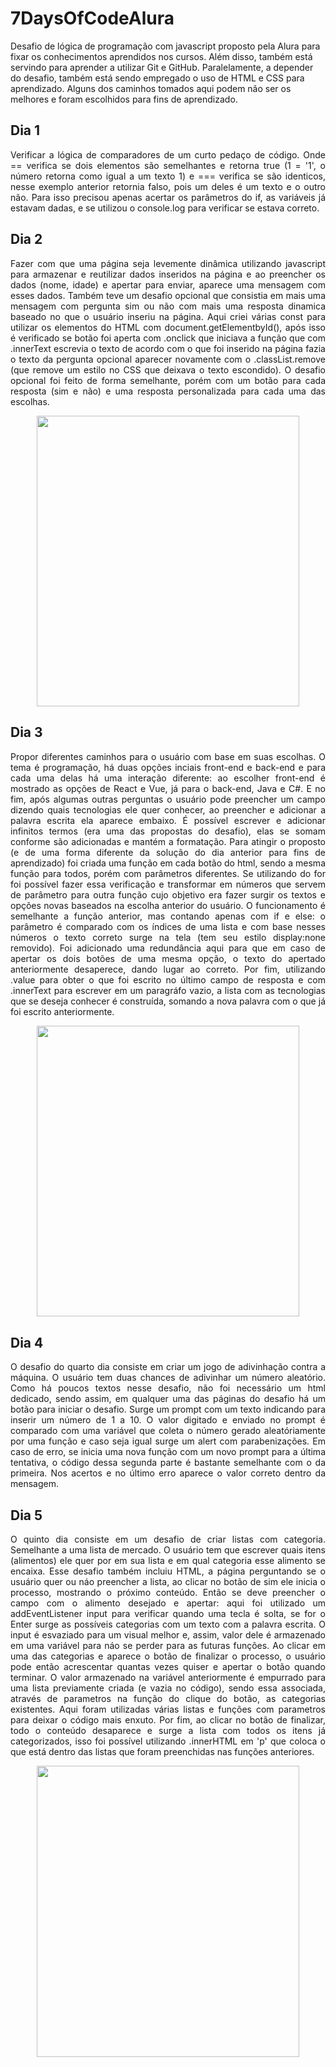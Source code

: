# 7DaysOfCodeAlura

<p>Desafio de lógica de programação com javascript proposto pela Alura para fixar os conhecimentos aprendidos nos cursos.
Além disso, também está servindo para aprender a utilizar Git e GitHub. Paralelamente, a depender do desafio, também está sendo empregado o uso de HTML e CSS para aprendizado. Alguns dos caminhos tomados aqui podem não ser os melhores e foram escolhidos para fins de aprendizado.</p>

## Dia 1
<p align="justify">Verificar a lógica de comparadores de um curto pedaço de código. Onde == verifica se dois elementos são semelhantes e retorna true (1 = '1', o número retorna como igual a um texto 1) e === verifica se são identicos, nesse exemplo anterior retornia falso, pois um deles é um texto e o outro não.
Para isso precisou apenas acertar os parâmetros do if, as variáveis já estavam dadas, e se utilizou o console.log para verificar se estava correto.</p>

## Dia 2
<p align="justify">Fazer com que uma página seja levemente dinâmica utilizando javascript para armazenar e reutilizar dados inseridos na página e ao preencher os dados (nome, idade) e apertar para enviar, aparece uma mensagem com esses dados. Também teve um desafio opcional que consistia em mais uma mensagem com pergunta sim ou não com mais uma resposta dinamica baseado no que o usuário inseriu na página.
Aqui criei várias const para utilizar os elementos do HTML com document.getElementbyId(), após isso é verificado se botão foi aperta com .onclick que iniciava a função que com .innerText escrevia o texto de acordo com o que foi inserido na página fazia o texto da pergunta opcional aparecer novamente com o .classList.remove (que remove um estilo no CSS que deixava o texto escondido). O desafio opcional foi feito de forma semelhante, porém com um botão para cada resposta (sim e não) e uma resposta personalizada para cada uma das escolhas.</p>
<p align="center">
<img width="420px" height="465.5px" src="https://user-images.githubusercontent.com/63385341/176802494-b9528d63-5e06-4ae4-93b3-df4a2b062963.gif">
</p>

## Dia 3
<p align="justify">Propor diferentes caminhos para o usuário com base em suas escolhas. O tema é programação, há duas opções inciais front-end e back-end e para cada uma delas há uma interação diferente: ao escolher front-end é mostrado as opções de React e Vue, já para o back-end, Java e C#. E no fim, após algumas outras perguntas o usuário pode preencher um campo dizendo quais tecnologias ele quer conhecer, ao preencher e adicionar a palavra escrita ela aparece embaixo. É possível escrever e adicionar infinitos termos (era uma das propostas do desafio), elas se somam conforme são adicionadas e mantém a formatação.
Para atingir o proposto (e de uma forma diferente da solução do dia anterior para fins de aprendizado) foi criada uma função em cada botão do html, sendo a mesma função para todos, porém com parâmetros diferentes. Se utilizando do for foi possível fazer essa verificação e transformar em números que servem de parâmetro para outra função cujo objetivo era fazer surgir os textos e opções novas baseados na escolha anterior do usuário. O funcionamento é semelhante a função anterior, mas contando apenas com if e else: o parâmetro é comparado com os índices de uma lista e com base nesses números o texto correto surge na tela (tem seu estilo display:none removido). Foi adicionado uma redundância aqui para que em caso de apertar os dois botões de uma mesma opção, o texto do apertado anteriormente desaperece, dando lugar ao correto. Por fim, utilizando .value para obter o que foi escrito no último campo de resposta e com .innerText para escrever em um paragráfo vazio, a lista com as tecnologias que se deseja conhecer é construída, somando a nova palavra com o que já foi escrito anteriormente.</p>
<p align="center">
<img width="420px" height ="465.5px" src="https://user-images.githubusercontent.com/63385341/176984767-9e92decf-5cd7-49ac-9307-a81dce40e8b7.gif">
</p>

## Dia 4
<p align="justify">O desafio do quarto dia consiste em criar um jogo de adivinhação contra a máquina. O usuário tem duas chances de adivinhar um número aleatório. Como há poucos textos nesse desafio, não foi necessário um html dedicado, sendo assim, em qualquer uma das páginas do desafio há um botão para iniciar o desafio. Surge um prompt com um texto indicando para inserir um número de 1 a 10. O valor digitado e enviado no prompt é comparado com uma variável que coleta o número gerado aleatóriamente por uma função e caso seja igual surge um alert com parabenizações. Em caso de erro, se inicia uma nova função com um novo prompt para a última tentativa, o código dessa segunda parte é bastante semelhante com o da primeira. Nos acertos e no último erro aparece o valor correto dentro da mensagem.</p>

## Dia 5
<p align="justify">O quinto dia consiste em um desafio de criar listas com categoria. Semelhante a uma lista de mercado. O usuário tem que escrever quais itens (alimentos) ele quer por em sua lista e em qual categoria esse alimento se encaixa. Esse desafio também incluiu HTML, a página perguntando se o usuário quer ou náo preencher a lista, ao clicar no botão de sim ele inicia o processo, mostrando o próximo conteúdo. Então se deve preencher o campo com o alimento desejado e apertar: aqui foi utilizado um addEventListener input para verificar quando uma tecla é solta, se for o Enter surge as possíveis categorias com um texto com a palavra escrita. O input é esvaziado para um visual melhor e, assim, valor dele é armazenado em uma variável para náo se perder para as futuras funções. Ao clicar em uma das categorias e aparece o botão de finalizar o processo, o usuário pode então acrescentar quantas vezes quiser e apertar o botão quando terminar. O valor armazenado na variável anteriormente é empurrado para uma lista previamente criada (e vazia no código), sendo essa associada, através de parametros na função do clique do botão, as categorias existentes. Aqui foram utilizadas várias listas e funções com parametros para deixar o código mais enxuto. Por fim, ao clicar no botão de finalizar, todo o conteúdo desaparece e surge a lista com todos os itens já categorizados, isso foi possível utilizando .innerHTML em 'p' que coloca o que está dentro das listas que foram preenchidas nas funções anteriores.</p>
<p align="center">
<img width="420px" height="465.5px" src="https://user-images.githubusercontent.com/63385341/177432325-082d1b14-043f-4513-b6c8-3cd30dc50b1d.gif">
</p>

